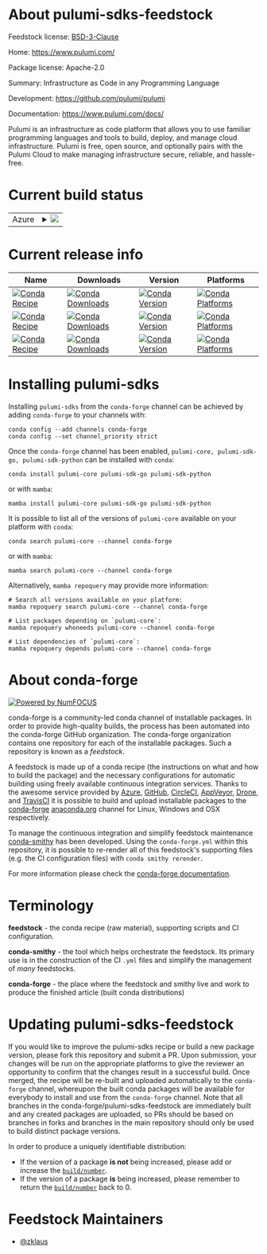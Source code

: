 About pulumi-sdks-feedstock
===========================

Feedstock license: [BSD-3-Clause](https://github.com/conda-forge/pulumi-sdks-feedstock/blob/main/LICENSE.txt)

Home: https://www.pulumi.com/

Package license: Apache-2.0

Summary: Infrastructure as Code in any Programming Language

Development: https://github.com/pulumi/pulumi

Documentation: https://www.pulumi.com/docs/

Pulumi is an infrastructure as code platform that allows you to use familiar
programming languages and tools to build, deploy, and manage cloud infrastructure.
Pulumi is free, open source, and optionally pairs with the Pulumi Cloud to
make managing infrastructure secure, reliable, and hassle-free.


Current build status
====================


<table>
    
  <tr>
    <td>Azure</td>
    <td>
      <details>
        <summary>
          <a href="https://dev.azure.com/conda-forge/feedstock-builds/_build/latest?definitionId=22087&branchName=main">
            <img src="https://dev.azure.com/conda-forge/feedstock-builds/_apis/build/status/pulumi-sdks-feedstock?branchName=main">
          </a>
        </summary>
        <table>
          <thead><tr><th>Variant</th><th>Status</th></tr></thead>
          <tbody><tr>
              <td>linux_64</td>
              <td>
                <a href="https://dev.azure.com/conda-forge/feedstock-builds/_build/latest?definitionId=22087&branchName=main">
                  <img src="https://dev.azure.com/conda-forge/feedstock-builds/_apis/build/status/pulumi-sdks-feedstock?branchName=main&jobName=linux&configuration=linux%20linux_64_" alt="variant">
                </a>
              </td>
            </tr>
          </tbody>
        </table>
      </details>
    </td>
  </tr>
</table>

Current release info
====================

| Name | Downloads | Version | Platforms |
| --- | --- | --- | --- |
| [![Conda Recipe](https://img.shields.io/badge/recipe-pulumi--core-green.svg)](https://anaconda.org/conda-forge/pulumi-core) | [![Conda Downloads](https://img.shields.io/conda/dn/conda-forge/pulumi-core.svg)](https://anaconda.org/conda-forge/pulumi-core) | [![Conda Version](https://img.shields.io/conda/vn/conda-forge/pulumi-core.svg)](https://anaconda.org/conda-forge/pulumi-core) | [![Conda Platforms](https://img.shields.io/conda/pn/conda-forge/pulumi-core.svg)](https://anaconda.org/conda-forge/pulumi-core) |
| [![Conda Recipe](https://img.shields.io/badge/recipe-pulumi--sdk--go-green.svg)](https://anaconda.org/conda-forge/pulumi-sdk-go) | [![Conda Downloads](https://img.shields.io/conda/dn/conda-forge/pulumi-sdk-go.svg)](https://anaconda.org/conda-forge/pulumi-sdk-go) | [![Conda Version](https://img.shields.io/conda/vn/conda-forge/pulumi-sdk-go.svg)](https://anaconda.org/conda-forge/pulumi-sdk-go) | [![Conda Platforms](https://img.shields.io/conda/pn/conda-forge/pulumi-sdk-go.svg)](https://anaconda.org/conda-forge/pulumi-sdk-go) |
| [![Conda Recipe](https://img.shields.io/badge/recipe-pulumi--sdk--python-green.svg)](https://anaconda.org/conda-forge/pulumi-sdk-python) | [![Conda Downloads](https://img.shields.io/conda/dn/conda-forge/pulumi-sdk-python.svg)](https://anaconda.org/conda-forge/pulumi-sdk-python) | [![Conda Version](https://img.shields.io/conda/vn/conda-forge/pulumi-sdk-python.svg)](https://anaconda.org/conda-forge/pulumi-sdk-python) | [![Conda Platforms](https://img.shields.io/conda/pn/conda-forge/pulumi-sdk-python.svg)](https://anaconda.org/conda-forge/pulumi-sdk-python) |

Installing pulumi-sdks
======================

Installing `pulumi-sdks` from the `conda-forge` channel can be achieved by adding `conda-forge` to your channels with:

```
conda config --add channels conda-forge
conda config --set channel_priority strict
```

Once the `conda-forge` channel has been enabled, `pulumi-core, pulumi-sdk-go, pulumi-sdk-python` can be installed with `conda`:

```
conda install pulumi-core pulumi-sdk-go pulumi-sdk-python
```

or with `mamba`:

```
mamba install pulumi-core pulumi-sdk-go pulumi-sdk-python
```

It is possible to list all of the versions of `pulumi-core` available on your platform with `conda`:

```
conda search pulumi-core --channel conda-forge
```

or with `mamba`:

```
mamba search pulumi-core --channel conda-forge
```

Alternatively, `mamba repoquery` may provide more information:

```
# Search all versions available on your platform:
mamba repoquery search pulumi-core --channel conda-forge

# List packages depending on `pulumi-core`:
mamba repoquery whoneeds pulumi-core --channel conda-forge

# List dependencies of `pulumi-core`:
mamba repoquery depends pulumi-core --channel conda-forge
```


About conda-forge
=================

[![Powered by
NumFOCUS](https://img.shields.io/badge/powered%20by-NumFOCUS-orange.svg?style=flat&colorA=E1523D&colorB=007D8A)](https://numfocus.org)

conda-forge is a community-led conda channel of installable packages.
In order to provide high-quality builds, the process has been automated into the
conda-forge GitHub organization. The conda-forge organization contains one repository
for each of the installable packages. Such a repository is known as a *feedstock*.

A feedstock is made up of a conda recipe (the instructions on what and how to build
the package) and the necessary configurations for automatic building using freely
available continuous integration services. Thanks to the awesome service provided by
[Azure](https://azure.microsoft.com/en-us/services/devops/), [GitHub](https://github.com/),
[CircleCI](https://circleci.com/), [AppVeyor](https://www.appveyor.com/),
[Drone](https://cloud.drone.io/welcome), and [TravisCI](https://travis-ci.com/)
it is possible to build and upload installable packages to the
[conda-forge](https://anaconda.org/conda-forge) [anaconda.org](https://anaconda.org/)
channel for Linux, Windows and OSX respectively.

To manage the continuous integration and simplify feedstock maintenance
[conda-smithy](https://github.com/conda-forge/conda-smithy) has been developed.
Using the ``conda-forge.yml`` within this repository, it is possible to re-render all of
this feedstock's supporting files (e.g. the CI configuration files) with ``conda smithy rerender``.

For more information please check the [conda-forge documentation](https://conda-forge.org/docs/).

Terminology
===========

**feedstock** - the conda recipe (raw material), supporting scripts and CI configuration.

**conda-smithy** - the tool which helps orchestrate the feedstock.
                   Its primary use is in the construction of the CI ``.yml`` files
                   and simplify the management of *many* feedstocks.

**conda-forge** - the place where the feedstock and smithy live and work to
                  produce the finished article (built conda distributions)


Updating pulumi-sdks-feedstock
==============================

If you would like to improve the pulumi-sdks recipe or build a new
package version, please fork this repository and submit a PR. Upon submission,
your changes will be run on the appropriate platforms to give the reviewer an
opportunity to confirm that the changes result in a successful build. Once
merged, the recipe will be re-built and uploaded automatically to the
`conda-forge` channel, whereupon the built conda packages will be available for
everybody to install and use from the `conda-forge` channel.
Note that all branches in the conda-forge/pulumi-sdks-feedstock are
immediately built and any created packages are uploaded, so PRs should be based
on branches in forks and branches in the main repository should only be used to
build distinct package versions.

In order to produce a uniquely identifiable distribution:
 * If the version of a package **is not** being increased, please add or increase
   the [``build/number``](https://docs.conda.io/projects/conda-build/en/latest/resources/define-metadata.html#build-number-and-string).
 * If the version of a package **is** being increased, please remember to return
   the [``build/number``](https://docs.conda.io/projects/conda-build/en/latest/resources/define-metadata.html#build-number-and-string)
   back to 0.

Feedstock Maintainers
=====================

* [@zklaus](https://github.com/zklaus/)

